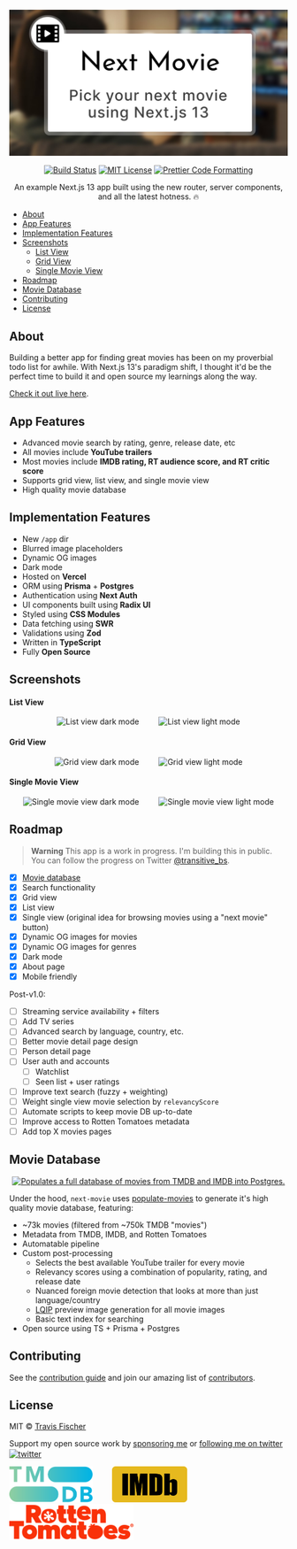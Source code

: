 <p align="center">
  <a href="https://next-movie.transitivebullsh.it">
    <img alt="Pick your next movie using Next.js 13" src="/public/social.jpg">
  </a>
</p>

<p align="center">
  <a href="https://github.com/transitive-bullshit/next-movie/actions/workflows/test.yml"><img alt="Build Status" src="https://github.com/transitive-bullshit/next-movie/actions/workflows/test.yml/badge.svg"></a>
  <a href="https://github.com/transitive-bullshit/next-movie/blob/main/license"><img alt="MIT License" src="https://img.shields.io/badge/license-MIT-blue"></a>
  <a href="https://prettier.io"><img alt="Prettier Code Formatting" src="https://img.shields.io/badge/code_style-prettier-brightgreen.svg"></a>
</p>

<p align="center">
  An example Next.js 13 app built using the new router, server components, and all the latest hotness. 🔥
</p>

- [About](#about)
- [App Features](#app-features)
- [Implementation Features](#implementation-features)
- [Screenshots](#screenshots)
    - [List View](#list-view)
    - [Grid View](#grid-view)
    - [Single Movie View](#single-movie-view)
- [Roadmap](#roadmap)
- [Movie Database](#movie-database)
- [Contributing](#contributing)
- [License](#license)

## About

Building a better app for finding great movies has been on my proverbial todo list for awhile. With Next.js 13's paradigm shift, I thought it'd be the perfect time to build it and open source my learnings along the way.

[Check it out live here](https://next-movie.transitivebullsh.it).

## App Features

- Advanced movie search by rating, genre, release date, etc
- All movies include **YouTube trailers**
- Most movies include **IMDB rating, RT audience score, and RT critic score**
- Supports grid view, list view, and single movie view
- High quality movie database

## Implementation Features

- New `/app` dir
- Blurred image placeholders
- Dynamic OG images
- Dark mode
- Hosted on **Vercel**
- ORM using **Prisma** + **Postgres**
- Authentication using **Next Auth**
- UI components built using **Radix UI**
- Styled using **CSS Modules**
- Data fetching using **SWR**
- Validations using **Zod**
- Written in **TypeScript**
- Fully **Open Source**

## Screenshots

#### List View

<p align="center">
  <img alt="List view dark mode" src="https://raw.githubusercontent.com/transitive-bullshit/next-movie/main/public/images/list-view-dark.jpg" width="45%">
&nbsp; &nbsp; &nbsp; &nbsp;
  <img alt="List view light mode" src="https://raw.githubusercontent.com/transitive-bullshit/next-movie/main/public/images/list-view-light.jpg" width="45%">
</p>

#### Grid View

<p align="center">
  <img alt="Grid view dark mode" src="https://raw.githubusercontent.com/transitive-bullshit/next-movie/main/public/images/grid-view-dark.jpg" width="45%">
&nbsp; &nbsp; &nbsp; &nbsp;
  <img alt="Grid view light mode" src="https://raw.githubusercontent.com/transitive-bullshit/next-movie/main/public/images/grid-view-light.jpg" width="45%">
</p>

#### Single Movie View

<p align="center">
  <img alt="Single movie view dark mode" src="https://raw.githubusercontent.com/transitive-bullshit/next-movie/main/public/images/single-view-dark.jpg" width="45%">
&nbsp; &nbsp; &nbsp; &nbsp;
  <img alt="Single movie view light mode" src="https://raw.githubusercontent.com/transitive-bullshit/next-movie/main/public/images/single-view-light.jpg" width="45%">
</p>

## Roadmap

> **Warning**
> This app is a work in progress. I'm building this in public. You can follow the progress on Twitter [@transitive_bs](https://twitter.com/transitive_bs).

- [x] [Movie database](https://github.com/transitive-bullshit/populate-movies)
- [x] Search functionality
- [x] Grid view
- [x] List view
- [x] Single view (original idea for browsing movies using a "next movie" button)
- [x] Dynamic OG images for movies
- [x] Dynamic OG images for genres
- [x] Dark mode
- [x] About page
- [x] Mobile friendly

Post-v1.0:

- [ ] Streaming service availability + filters
- [ ] Add TV series
- [ ] Advanced search by language, country, etc.
- [ ] Better movie detail page design
- [ ] Person detail page
- [ ] User auth and accounts
  - [ ] Watchlist
  - [ ] Seen list + user ratings
- [ ] Improve text search (fuzzy + weighting)
- [ ] Weight single view movie selection by `relevancyScore`
- [ ] Automate scripts to keep movie DB up-to-date
- [ ] Improve access to Rotten Tomatoes metadata
- [ ] Add top X movies pages

## Movie Database

<p align="center">
  <a href="https://github.com/transitive-bullshit/populate-movies">
    <img alt="Populates a full database of movies from TMDB and IMDB into Postgres." src="https://raw.githubusercontent.com/transitive-bullshit/populate-movies/main/media/banner.jpg">
  </a>
</p>

Under the hood, `next-movie` uses [populate-movies](https://github.com/transitive-bullshit/populate-movies) to generate it's high quality movie database, featuring:

- ~73k movies (filtered from ~750k TMDB "movies")
- Metadata from TMDB, IMDB, and Rotten Tomatoes
- Automatable pipeline
- Custom post-processing
  - Selects the best available YouTube trailer for every movie
  - Relevancy scores using a combination of popularity, rating, and release date
  - Nuanced foreign movie detection that looks at more than just language/country
  - [LQIP](https://github.com/transitive-bullshit/lqip-modern) preview image generation for all movie images
  - Basic text index for searching
- Open source using TS + Prisma + Postgres

## Contributing

See the [contribution guide](contributing.md) and join our amazing list of [contributors](https://github.com/transitive-bullshit/next-movie/graphs/contributors).

## License

MIT © [Travis Fischer](https://transitivebullsh.it)

Support my open source work by [sponsoring me](https://github.com/sponsors/transitive-bullshit) or <a href="https://twitter.com/transitive_bs">following me on twitter <img src="https://storage.googleapis.com/saasify-assets/twitter-logo.svg" alt="twitter" height="24px" align="center"></a>

<p>
  <a href="https://developers.themoviedb.org/3/getting-started/introduction"><img alt="TMDB" src="/public/logos/tmdb.svg" height="65"></a>
  &nbsp; &nbsp; &nbsp; &nbsp;
  <a href="https://www.imdb.com/interfaces/"><img alt="IMDB" src="/public/logos/imdb.png" height="65"></a>
  &nbsp; &nbsp; &nbsp; &nbsp;
  <a href="https://www.rottentomatoes.com"><img alt="Rotten Tomatoes" src="/public/logos/rt.png" height="65"></a>
</p>
